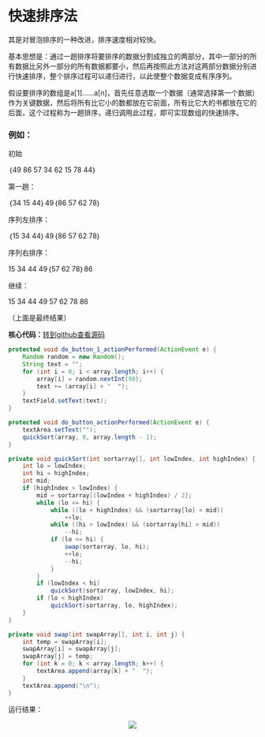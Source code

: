 # 快速排序法

其是对冒泡排序的一种改进，排序速度相对较快。

基本思想是：通过一趟排序将要排序的数据分割成独立的两部分，其中一部分的所有数据比另外一部分的所有数据都要小，然后再按照此方法对这两部分数据分别进行快速排序，整个排序过程可以递归进行，以此使整个数据变成有序序列。

假设要排序的数组是a[1]……a[n]，首先任意选取一个数据（通常选择第一个数据）作为关键数据，然后将所有比它小的数都放在它前面，所有比它大的书都放在它的后面，这个过程称为一趟排序，递归调用此过程，即可实现数组的快速排序。

### 例如：

初始

｛49 86 57 34 62 15 78 44｝

第一趟：

｛34 15 44｝49｛86 57 62 78｝

序列左排序：

｛15 34 44｝49｛86 57 62 78｝

序列右排序：

15 34 44 49｛57 62 78｝86

继续：

15 34 44 49 57 62 78 86

（上面是最终结果）

**核心代码：**<a href="https://github.com/renkaigis/KeepCoding/tree/master/2017/09/12">转到github查看源码</a>

```java
protected void do_button_1_actionPerformed(ActionEvent e) {
    Random random = new Random();
    String text = "";
    for (int i = 0; i < array.length; i++) {
        array[i] = random.nextInt(90);
        text += (array[i] + "  ");
    }
    textField.setText(text);
}

protected void do_button_actionPerformed(ActionEvent e) {
    textArea.setText("");
    quickSort(array, 0, array.length - 1);
}

private void quickSort(int sortarray[], int lowIndex, int highIndex) {
    int lo = lowIndex;
    int hi = highIndex;
    int mid;
    if (highIndex > lowIndex) {
        mid = sortarray[(lowIndex + highIndex) / 2];
        while (lo <= hi) {
            while ((lo < highIndex) && (sortarray[lo] < mid))
                ++lo;
            while ((hi > lowIndex) && (sortarray[hi] > mid))
                --hi;
            if (lo <= hi) {
                swap(sortarray, lo, hi);
                ++lo;
                --hi;
            }
        }
        if (lowIndex < hi)
            quickSort(sortarray, lowIndex, hi);
        if (lo < highIndex)
            quickSort(sortarray, lo, highIndex);
    }
}

private void swap(int swapArray[], int i, int j) {
    int temp = swapArray[i];
    swapArray[i] = swapArray[j];
    swapArray[j] = temp;
    for (int k = 0; k < array.length; k++) {
        textArea.append(array[k] + "  ");
    }
    textArea.append("\n");
}
```

运行结果：

<div align="center"><img src="http://image.renkaigis.com/keepcoding/2017091201.png"></div>

